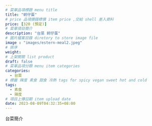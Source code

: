 ```yaml
---
# 菜單品項標題 menu title 
title: "蚵仔蛋"
# price 品項價錢標價 item price ,交給 shell 差入資料
price: [320 (預定)] 
# 菜單項目簡介 
description: "台菜 蚵仔蛋"
# 圖片檔案目錄 diretory to store image file
image : "images/estern-meal2.jpeg"
# 排序
weight: 
# 上架開關 list product 
draft: false
# 菜單品項分類 menu item categories 
categories:
  - 台菜
# 標籤 辣度 素食 甜食 冷熱 tags for spicy vegan sweet hot and cold 
tags:
  - 素食
  - 辣度
# 項目上傳日期 item upload date 
date: 2023-08-09T04:32:35+08:00
---
```


台菜簡介
